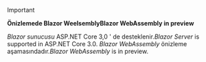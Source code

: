 > [!IMPORTANT]
> <span data-ttu-id="dcb80-101">**Önizlemede Blazor Weelsembly**</span><span class="sxs-lookup"><span data-stu-id="dcb80-101">**Blazor WebAssembly in preview**</span></span>
>
> <span data-ttu-id="dcb80-102">*Blazor sunucusu* ASP.NET Core 3,0 ' de desteklenir.</span><span class="sxs-lookup"><span data-stu-id="dcb80-102">*Blazor Server* is supported in ASP.NET Core 3.0.</span></span> <span data-ttu-id="dcb80-103">*Blazor WebAssembly* önizleme aşamasındadır.</span><span class="sxs-lookup"><span data-stu-id="dcb80-103">*Blazor WebAssembly* is in preview.</span></span>
